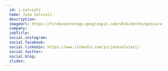 ```yaml
---
  id: j-salviati
  name: Juna Salviati
  description: 
  imageUrl: https://firebasestorage.googleapis.com/v0/b/devfestpescara-2023.appspot.com/o/speakers%2Fj-salviati.jpeg?alt=media&token=0c5079a7-3ea7-441c-b105-492e0dd0fbcc
  company: 
  jobTitle: 
  social.instagram: 
  social.facebook: 
  social.linkedin: https://www.linkedin.com/in/junasalviati/
  social.twitter: 
  social.blog: 
  slides: 
---
```


  